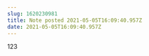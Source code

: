 ```yaml
---
slug: 1620230981
title: Note posted 2021-05-05T16:09:40.957Z
date: 2021-05-05T16:09:40.957Z
---
```

123
